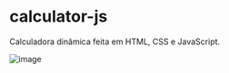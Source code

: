 # calculator-js
Calculadora dinâmica feita em HTML, CSS e JavaScript.

![image](https://user-images.githubusercontent.com/93886627/234271133-65c15200-f224-4f05-9e2d-f84bf3138d0b.png)


